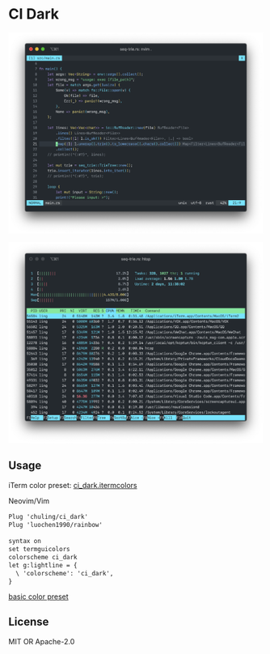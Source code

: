 # CI Dark

![nvim preview](https://raw.githubusercontent.com/chuling/vim-equinusocio-material-preview/master/ci_dark_nvim.png)

![term preview](https://raw.githubusercontent.com/chuling/vim-equinusocio-material-preview/master/ci_dark_term.png)

## Usage

iTerm color preset: [ci_dark.itermcolors](term/)

Neovim/Vim

```viml
Plug 'chuling/ci_dark'
Plug 'luochen1990/rainbow'

syntax on
set termguicolors
colorscheme ci_dark
let g:lightline = {
  \ 'colorscheme': 'ci_dark',
}
```

[basic color preset](preset_doc/color.txt)

## License

MIT OR Apache-2.0
